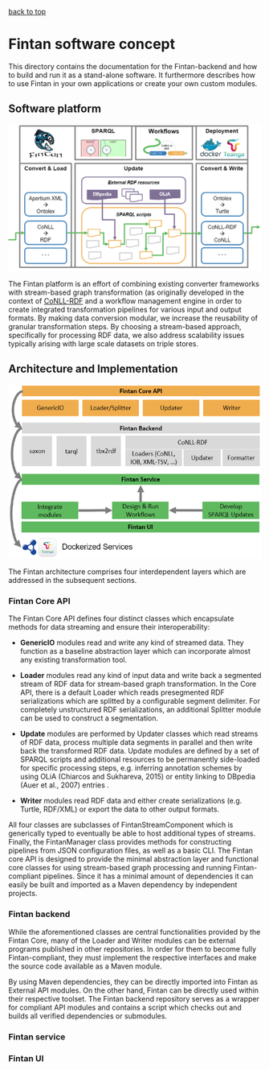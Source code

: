 [back to top](README.md)

# Fintan software concept
This directory contains the documentation for the Fintan-backend and how to build and run it as a stand-alone software. It furthermore describes how to use Fintan in your own applications or create your own custom modules.

## Software platform 

![Fintan platform](img/Fintan-platform.PNG "Fintan platform")

The Fintan platform is an effort of combining existing converter frameworks with stream-based graph transformation (as originally developed in the context of [CoNLL-RDF](https://github.com/acoli-repo/conll-rdf) and a workflow management engine in order to create integrated transformation pipelines for various input and output formats. By making data conversion modular, we increase the reusability of granular transformation steps. By choosing a stream-based approach, specifically for processing RDF data, we also address scalability issues typically arising with large scale datasets on triple stores. 


## Architecture and Implementation


![Fintan architecture](img/repo-architecture.PNG)

The Fintan architecture comprises four interdependent layers which are addressed in the subsequent sections.

### Fintan Core API
The Fintan Core API defines four distinct classes which encapsulate methods for data streaming and ensure their interoperability:
 
* **GenericIO** modules read and write any kind of streamed data. They function as a baseline abstraction layer which can incorporate almost any existing transformation tool. 

* **Loader** modules read any kind of input data and write back a segmented stream of RDF data for stream-based graph transformation. In the Core API, there is a default Loader which reads presegmented RDF serializations which are splitted by a configurable segment delimiter. For completely unstructured RDF serializations, an additional Splitter module can be used to construct a segmentation. 

* **Update** modules are performed by Updater classes which read streams of RDF data, process multiple data segments in parallel and then write back the transformed RDF data. Update modules are defined by a set of SPARQL scripts and additional resources to be permanently side-loaded for specific processing steps, e.g. inferring annotation schemes by using OLiA (Chiarcos and Sukhareva, 2015) or entity linking to DBpedia (Auer et al., 2007) entries .

* **Writer** modules read RDF data and either create serializations (e.g. Turtle, RDF/XML) or export the data to other output formats.

All four classes are subclasses of FintanStreamComponent which is generically typed to eventually be able to host additional types of streams. Finally, the FintanManager class provides methods for constructing pipelines from JSON configuration files, as well as a basic CLI. The Fintan core API is designed to provide the minimal abstraction layer and functional core classes for using stream-based graph processing and running Fintan-compliant pipelines. Since it has a minimal amount of dependencies it can easily be built and imported as a Maven dependency by independent projects.


### Fintan backend
While the aforementioned classes are central functionalities provided by the Fintan Core, many of the Loader and Writer modules can be external programs published in other repositories. In order for them to become fully Fintan-compliant, they must implement the respective interfaces and make the source code available as a Maven module.

By using Maven dependencies, they can be directly imported into Fintan as External API modules. On the other hand, Fintan can be directly used within their respective toolset. The Fintan backend repository serves as a wrapper for compliant API modules and contains a script which checks out and builds all verified dependencies or submodules.


### Fintan service

### Fintan UI
